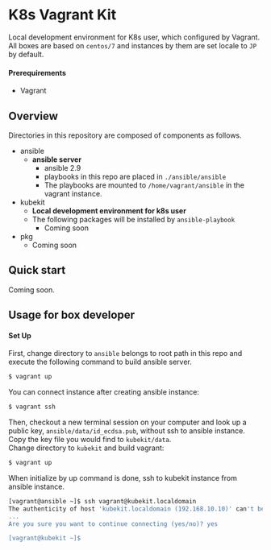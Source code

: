 # K8s Vagrant Kit
Local development environment for K8s user, which configured by Vagrant.
All boxes are based on `centos/7` and instances by them are set locale to `JP` by default.
#### Prerequirements
- Vagrant
## Overview
Directories in this repository are composed of components as follows.
- ansible
  - **ansible server**
    - ansible 2.9
    - playbooks in this repo are placed in `./ansible/ansible`
    - The playbooks are mounted to `/home/vagrant/ansible` in the vagrant instance.
- kubekit
  - **Local development environment for k8s user**
  - The following packages will be installed by `ansible-playbook`
    - Coming soon
- pkg
  - Coming soon
## Quick start
Coming soon.
## Usage for box developer
#### Set Up
First, change directory to `ansible` belongs to root path in this repo and execute the following command to build ansible server.
```bash
$ vagrant up
```
You can connect instance after creating ansible instance:
```bash
$ vagrant ssh
```
Then, checkout a new terminal session on your computer and look up a public key, `ansible/data/id_ecdsa.pub`, without ssh to ansible instance.<br>
Copy the key file you would find to `kubekit/data`.<br>
Change directory to `kubekit` and build vagrant:
```bash
$ vagrant up
```
When initialize by up command is done, ssh to kubekit instance from ansible instance.
```bash
[vagrant@ansible ~]$ ssh vagrant@kubekit.localdomain
The authenticity of host 'kubekit.localdomain (192.168.10.10)' can't be established.
...
Are you sure you want to continue connecting (yes/no)? yes

[vagrant@kubekit ~]$
```
